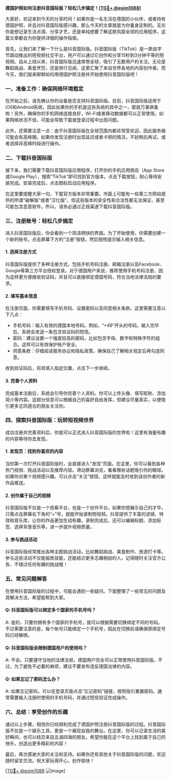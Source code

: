 **德国护照如何注册抖音国际版？轻松几步搞定！[[TG💪+ @esim1088](https://t.me/s/esim1088)]**

大家好，欢迎来到今天的分享时间！如果你是一名生活在德国的小伙伴，或者持有德国护照，并且对抖音国际版感兴趣，那么今天的文章就是为你量身定制的。无论你是想记录生活点滴、分享才艺，还是单纯想要了解这款风靡全球的应用程序，这篇文章都会为你提供详细的操作指南。

首先，让我们来了解一下什么是抖音国际版。抖音国际版（TikTok）是一款由字节跳动推出的短视频社交平台，用户可以通过它创作和分享15秒到3分钟不等的短视频。自从上线以来，抖音国际版迅速席卷全球，吸引了无数用户的关注。无论是舞蹈挑战、美食烹饪，还是旅行见闻，这里汇聚了来自世界各地的内容创作者。而今天，我们就来聊聊如何用德国护照注册并开始使用抖音国际版吧！

### **一、准备工作：确保网络环境稳定**

在开始之前，请先确认你的设备是否支持抖音国际版。目前，抖音国际版适用于iOS和Android系统，因此如果你的手机是这些系统的其中之一，那就万事俱备啦！另外，确保你的手机网络连接良好，Wi-Fi或者移动数据都可以正常使用。如果网络状况不佳，可能会导致下载或登录过程中出现问题。

此外，还需要注意一点：由于抖音国际版在全球范围内都非常受欢迎，因此服务器可能会有高峰期。如果你发现注册时出现延迟或者卡顿的情况，不妨稍后再试，或者选择非高峰时段进行操作。

### **二、下载抖音国际版**

接下来，我们需要下载抖音国际版应用程序。打开你的手机应用商店（App Store或Google Play），搜索“TikTok”即可找到官方版本。点击下载按钮，耐心等待安装完成。安装完成后，点击图标启动应用程序。

在这里要提醒大家一句，下载官方版本非常重要。市面上可能有一些第三方网站提供的所谓“破解版”或者“汉化版”，但这些版本的安全性和合法性都无法保证，甚至可能包含恶意软件。所以，请务必通过正规渠道下载抖音国际版。

### **三、注册账号：轻松几步搞定**

进入抖音国际版后，你会看到一个简洁明快的界面。为了开始使用，你需要创建一个新的账号。点击屏幕下方的“注册”按钮，然后按照提示输入相关信息。

#### **1. 选择注册方式**
抖音国际版提供了多种注册方式，包括手机号码注册、邮箱注册以及Facebook、Google等第三方平台授权登录。对于德国用户来说，推荐使用手机号码注册，因为这样更方便接收验证码，并且可以直接绑定德国号码，符合当地法律法规的要求。

#### **2. 填写基本信息**
在注册页面，你需要填写手机号码、设置密码以及同意相关条款。这里需要注意以下几点：

- 手机号码：输入有效的德国本地号码。例如，“+49”开头的号码。输入完毕后，系统会发送一条包含验证码的短信。
- 密码：建议设置一个强度较高的密码，比如包含字母、数字和特殊字符的组合。这样可以有效保护账户安全。
- 同意条款：仔细阅读服务协议和隐私政策，确保自己了解相关规定后再勾选同意。

收到验证码后，将其填入指定位置，点击下一步继续。

#### **3. 完善个人资料**
完成基本注册后，系统会引导你完善个人资料。你可以上传头像、填写昵称、添加简介等内容。这部分信息可以根据自己的喜好自由发挥，但建议尽量真实，以便吸引更多志同道合的朋友关注你。

### **四、探索抖音国际版：玩转短视频世界**

成功注册并完善资料后，你就可以正式进入抖音国际版的世界啦！这里有海量有趣的内容等待你去发现。

#### **1. 发现页：找到你喜欢的内容**
当你第一次打开抖音国际版时，会直接进入“发现”页面。在这里，你可以看到各种热门视频、挑战活动以及推荐内容。滑动屏幕浏览，看看哪些话题吸引你的眼球。如果你对某个视频感兴趣，可以点击“关注”按钮，这样就能及时收到该创作者的新作品推送。

#### **2. 创作属于自己的视频**
抖音国际版不仅是一个观看平台，也是一个创作平台。如果你想展示自己的才华，只需点击屏幕右下角的“+”号，就能开始录制短视频。抖音提供了丰富的滤镜、特效和音乐库，让你的作品更加生动有趣。录制完成后，还可以编辑标题、添加标签、选择背景音乐等，进一步提升视频质量。

#### **3. 参与挑战活动**
抖音国际版经常推出各种主题挑战活动，比如舞蹈挑战、美食制作、旅游打卡等。参与这些活动不仅能锻炼技能，还能结识更多志趣相投的人。记得随时关注官方公告，不错过任何有趣的挑战哦！

### **五、常见问题解答**

在使用抖音国际版的过程中，可能会遇到一些疑问。下面整理了一些常见的问题及其解决方法，希望能帮到大家。

#### **Q: 抖音国际版可以绑定多个国家的手机号吗？**
A: 是的，只要你拥有多个国家的手机号，就可以根据需要切换绑定不同的号码。不过需要注意的是，每个账号只能绑定一个手机号，因此在切换前请确保原绑定号码已经解绑。

#### **Q: 抖音国际版会限制德国用户的使用吗？**
A: 不会。只要遵守当地的法律法规，德国用户完全可以正常使用抖音国际版。不过，为了避免不必要的麻烦，建议不要发布违反德国法律的内容。

#### **Q: 如果忘记了密码怎么办？**
A: 如果忘记密码，可以在登录页面点击“忘记密码”链接，按照指引重置密码。通常需要输入注册时使用的手机号码，并通过短信验证完成操作。

### **六、总结：享受创作的乐趣**

通过以上步骤，相信你已经顺利完成了德国护照注册抖音国际版的过程。抖音国际版不仅是一个娱乐工具，更是一个展现自我的舞台。在这里，你可以记录生活的美好瞬间，也可以结交来自五湖四海的朋友。希望你能在这个平台上找到属于自己的快乐，创造出更多精彩的内容！

最后，再次感谢大家的关注和支持。如果你还有其他关于抖音国际版的问题，欢迎随时留言交流。祝大家玩得开心，创作愉快！

[[TG💪+ @esim1088](https://t.me/s/esim1088) ![Image](https://i.postimg.cc/4NQfJmqS/Snipaste-2025-05-13-00-14-12.png)]